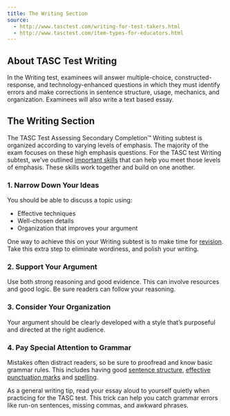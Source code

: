 ```yaml
---
title: The Writing Section
source:
  - http://www.tasctest.com/writing-for-test-takers.html
  - http://www.tasctest.com/item-types-for-educators.html
---
```

## About TASC Test Writing

In the Writing test, examinees will answer multiple-choice, constructed-response, and technology-enhanced questions in which they must identify errors and make corrections in sentence structure, usage, mechanics, and organization. Examinees will also write a text based essay.

## The Writing Section

The TASC Test Assessing Secondary Completion&trade; Writing subtest is organized according to varying levels of emphasis. The majority of the exam focuses on these high emphasis questions. For the TASC test Writing subtest, we’ve outlined [important skills](http://www.tasctest.com/blog.html#ufh-i-46796824-4-writing-skills-to-master-for-the-tasc-test) that can help you meet those levels of emphasis. These skills work together and build on one another.

### 1. Narrow Down Your Ideas
 
You should be able to discuss a topic using:

  * Effective techniques
  * Well-chosen details
  * Organization that improves your argument
 
One way to achieve this on your Writing subtest is to make time for [revision](http://www.tasctest.com/blog.html#ufh-i-46796377-revising-eliminating-wordiness-tasc-writing). Take this extra step to eliminate wordiness, and polish your writing.

### 2. Support Your Argument
 
Use both strong reasoning and good evidence. This can involve resources and good logic. Be sure readers can follow your reasoning.

### 3. Consider Your Organization
 
Your argument should be clearly developed with a style that’s purposeful and directed at the right audience.

### 4. Pay Special Attention to Grammar
 
Mistakes often distract readers, so be sure to proofread and know basic grammar rules. This includes having good [sentence structure](http://www.tasctest.com/blog.html#ufh-i-46796509-sentence-structure-and-grammar-tasc-writing), [effective punctuation marks](http://www.tasctest.com/blog.html#ufh-i-46796263-how-to-use-punctuation-marks-effectively-tasc-writing) and [spelling](http://www.tasctest.com/blog.html#ufh-i-46796227-4-tips-for-improving-your-spelling-tasc-writing).

As a general writing tip, read your essay aloud to yourself quietly when practicing for the TASC test. This trick can help you catch grammar errors like run-on sentences, missing commas, and awkward phrases.
